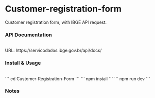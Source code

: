 # Customer-registration-form
Customer registration  form, with IBGE API request.<br/>
### API Documentation
<br/>
URL: https://servicodados.ibge.gov.br/api/docs/

### Install & Usage
<br/>
```
  cd Customer-Registration-Form
```
```
npm install
```
```
npm run dev
```

### Notes
 

